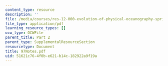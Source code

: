 ```yaml
---
content_type: resource
description: ''
file: /media/courses/res-12-000-evolution-of-physical-oceanography-spring-2007/51621c764f0be621b14c182922a9f19a_97Notes.pdf
file_type: application/pdf
learning_resource_types: []
ocw_type: OCWFile
parent_title: Part 2
parent_type: SupplementalResourceSection
resourcetype: Document
title: 97Notes.pdf
uid: 51621c76-4f0b-e621-b14c-182922a9f19a
---
```

